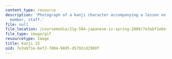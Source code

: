 ```yaml
---
content_type: resource
description: 'Photograph of a kanji character accompanying a lesson on Japanese. Meaning:
  member, staff.'
file: null
file_location: /coursemedia/21g-504-japanese-iv-spring-2009/7e3abf1e6ef2780498d5d5792cd2980f_Kanji15.gif
file_type: image/gif
resourcetype: Image
title: Kanji 15
uid: 7e3abf1e-6ef2-7804-98d5-d5792cd2980f
---
```

